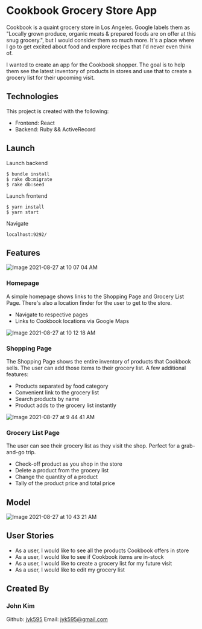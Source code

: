 # Cookbook Grocery Store App
Cookbook is a quaint grocery store in Los Angeles. Google labels them as "Locally grown produce, organic meats & prepared foods are on offer at this snug grocery.", but I would consider them so much more. It's a place where I go to get excited about food and explore recipes that I'd never even think of.

I wanted to create an app for the Cookbook shopper. The goal is to help them see the latest inventory of products in stores and use that to create a grocery list for their upcoming visit. 


## Technologies
This project is created with the following:
- Frontend: React
- Backend: Ruby && ActiveRecord

## Launch
Launch backend
```
$ bundle install
$ rake db:migrate
$ rake db:seed
```
Launch frontend
```
$ yarn install
$ yarn start
```
Navigate
```
localhost:9292/
```
## Features

![Image 2021-08-27 at 10 07 04 AM](https://user-images.githubusercontent.com/6384642/131163820-46a5fa61-7516-4830-abb9-e94846b4a7e6.jpg)
### Homepage
A simple homepage shows links to the Shopping Page and Grocery List Page. There's also a location finder for the user to get to the store.
- Navigate to respective pages
- Links to Cookbook locations via Google Maps

![Image 2021-08-27 at 10 12 18 AM](https://user-images.githubusercontent.com/6384642/131164466-fe5945bb-f98c-4099-acab-e051f7bb18d1.jpg)
### Shopping Page
The Shopping Page shows the entire inventory of products that Cookbook sells. The user can add those items to their grocery list. A few additional features:
- Products separated by food category
- Convenient link to the grocery list
- Search products by name
- Product adds to the grocery list instantly

![Image 2021-08-27 at 9 44 41 AM](https://user-images.githubusercontent.com/6384642/131162420-28c5c08b-86dd-41d8-bb5e-9fd65983ea45.jpg)
### Grocery List Page
The user can see their grocery list as they visit the shop. Perfect for a grab-and-go trip.
- Check-off product as you shop in the store
- Delete a product from the grocery list
- Change the quantity of a product
- Tally of the product price and total price

## Model
![Image 2021-08-27 at 10 43 21 AM](https://user-images.githubusercontent.com/6384642/131168016-f386d3ce-228b-4764-9abf-6d3cc2d17c7f.jpg)

## User Stories
- As a user, I would like to see all the products Cookbook offers in store
- As a user, I would like to see if Cookbook items are in-stock
- As a user, I would like to create a grocery list for my future visit
- As a user, I would like to edit my grocery list

## Created By
### John Kim
Github: <a href="https://github.com/jyk595/">jyk595</a>
Email: <a href="mailto: jyk595@gmail.com">jyk595@gmail.com</a>
